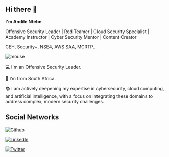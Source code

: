 ## Hi there 👋

**I'm Andile Ntebe**

Offensive Security Leader | Red Teamer | Cloud Security Specialist | Academy Instructor | Cyber Security Mentor | Content Creator

CEH, Security+, NSE4, AWS SAA, MCRTP...

![mouse](https://github.com/user-attachments/assets/37533243-4466-4dcb-a8d7-69b09667ed41)


💻 I'm an Offensive Security Leader.

🏡 I’m from South Africa.

📚 I am actively deepening my expertise in cybersecurity, cloud computing, and artificial intelligence, with a focus on integrating these domains to address complex, modern security challenges.

## Social Networks

[![Github](https://img.shields.io/badge/github-%23121011.svg?style=for-the-badge&logo=github&logoColor=white)](https://github.com/th3risky1/th3risky1)

[![LinkedIn](https://img.shields.io/badge/linkedin-%230077B5.svg?style=for-the-badge&logo=linkedin&logoColor=white)](https://www.linkedin.com/in/andile-ntebe)

[![Twitter](https://img.shields.io/badge/X-%23000000.svg?style=for-the-badge&logo=X&logoColor=white)](https://twitter.com/andilentebe)

<!--
**th3risky1/th3risky1** is a ✨ _special_ ✨ repository because its `README.md` (this file) appears on your GitHub profile.

Here are some ideas to get you started:


- 🔭 I’m currently working on ...
- 🌱 I’m currently learning ...
- 👯 I’m looking to collaborate on ...
- 🤔 I’m looking for help with ...
- 💬 Ask me about ...
- 📫 How to reach me: ...
- 😄 Pronouns: ...
- ⚡ Fun fact: ...
-->
